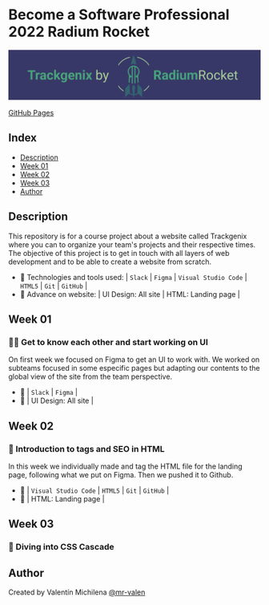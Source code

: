 # Become a Software Professional 2022 Radium Rocket
<div align="center"><img src="./Semana-02/img/logo.png"></div>

[GitHub Pages](https://mr-valen.github.io/BaSP-A2022-Etapa-1/Semana-02/index.html)

## Index
* [Description](#description)
* [Week 01](#week-01)
* [Week 02](#week-02)
* [Week 03](#week-03)
* [Author](#author)

## Description
 This repository is for a course project about a website called Trackgenix where you can to organize your team's projects and their respective times. The objective of this project is to get in touch with all layers of web development and to be able to create a website from scratch.
 * 🧰 Technologies and tools used: | `Slack` | `Figma` | `Visual Studio Code` | `HTML5` | `Git` | `GitHub` |
 * 🔨 Advance on website: | UI Design: All site | HTML: Landing page |

## Week 01 
### 🤝🏻 Get to know each other and start working on UI
 On first week we focused on Figma to get an UI to work with. We worked on subteams focused in some especific pages but adapting our contents to the global view of the site from the team perspective.
 * 🧰 | `Slack` | `Figma` |
 * 🔨 | UI Design: All site |

## Week 02 
### 📎 Introduction to tags and SEO in HTML
 In this week we individually made and tag the HTML file for the landing page, following what we put on Figma. Then we pushed it to Github.
 * 🧰 | `Visual Studio Code` | `HTML5` | `Git` | `GitHub` |
 * 🔨 | HTML: Landing page |

## Week 03
### 🤿 Diving into CSS Cascade

 ## Author
 Created by Valentín Michilena [@mr-valen](https://github.com/mr-valen)